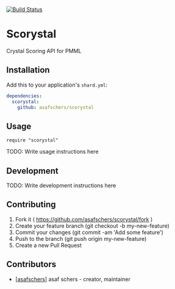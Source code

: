 [![Build Status](https://travis-ci.org/asafschers/scorystal.svg?branch=master)](https://travis-ci.org/asafschers/scorystal)

# Scorystal

Crystal Scoring API for PMML 

## Installation

Add this to your application's `shard.yml`:

```yaml
dependencies:
  scorystal:
    github: asafschers/scorystal
```

## Usage

```crystal
require "scorystal"
```

TODO: Write usage instructions here

## Development

TODO: Write development instructions here

## Contributing

1. Fork it ( https://github.com/asafschers/scorystal/fork )
2. Create your feature branch (git checkout -b my-new-feature)
3. Commit your changes (git commit -am 'Add some feature')
4. Push to the branch (git push origin my-new-feature)
5. Create a new Pull Request

## Contributors

- [[asafschers]](https://github.com/asafschers) asaf schers - creator, maintainer
